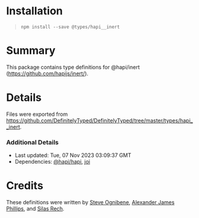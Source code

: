 # Installation
> `npm install --save @types/hapi__inert`

# Summary
This package contains type definitions for @hapi/inert (https://github.com/hapijs/inert/).

# Details
Files were exported from https://github.com/DefinitelyTyped/DefinitelyTyped/tree/master/types/hapi__inert.

### Additional Details
 * Last updated: Tue, 07 Nov 2023 03:09:37 GMT
 * Dependencies: [@hapi/hapi](https://npmjs.com/package/@hapi/hapi), [joi](https://npmjs.com/package/joi)

# Credits
These definitions were written by [Steve Ognibene](https://github.com/nycdotnet), [Alexander James Phillips](https://github.com/AJamesPhillips), and [Silas Rech](https://github.com/lenovouser).
